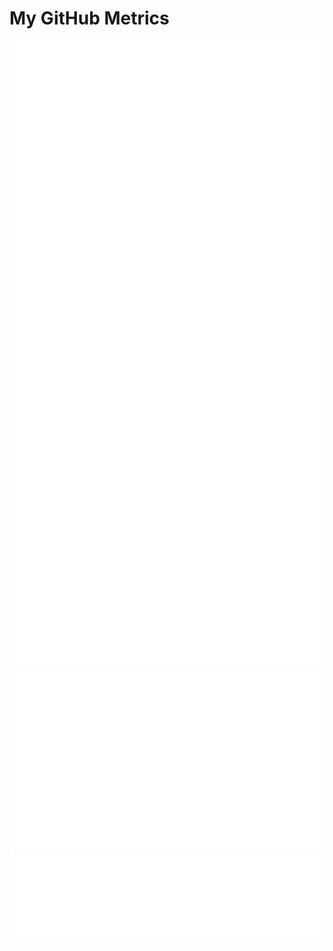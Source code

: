 # My GitHub Metrics
![Metrics](/github-metrics.svg)
<br>
![My Tweets](metrics.plugin.tweets.svg)
<br>
![Web Performance](metrics.plugin.pagespeed.svg)

